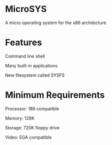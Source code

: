 # MicroSYS
A micro operating system for the x86 architecture.

# Features
Command line shell

Many built-in applications

New filesystem called SYSFS

# Minimum Requirements
Processor: 186 compatible

Memory: 128K

Storage: 720K floppy drive

Video: EGA compatible